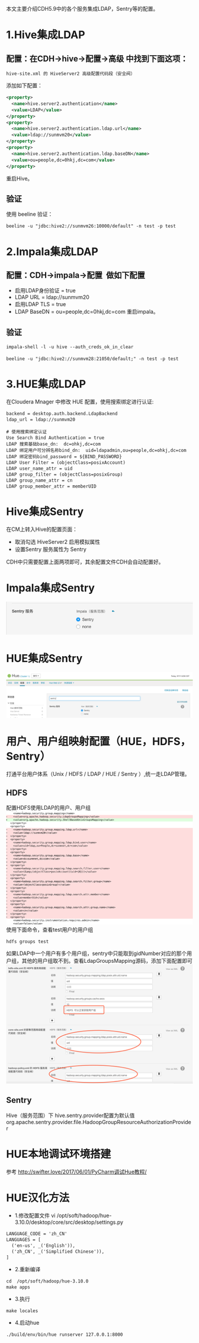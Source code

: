 本文主要介绍CDH5.9中的各个服务集成LDAP，Sentry等的配置。

# 1.Hive集成LDAP
## 配置：在CDH->hive->配置->高级 中找到下面这项：
`hive-site.xml 的 HiveServer2 高级配置代码段（安全阀）`

添加如下配置：

```xml
<property>
  <name>hive.server2.authentication</name>
  <value>LDAP</value>
</property>
<property>
  <name>hive.server2.authentication.ldap.url</name>
  <value>ldap://sunmvm20</value>
</property>
<property>
  <name>hive.server2.authentication.ldap.baseDN</name>
  <value>ou=people,dc=0hkj,dc=com</value>
</property>
```
重启Hive。
## 验证
使用 beeline 验证：
```shell
beeline -u "jdbc:hive2://sunmvm26:10000/default" -n test -p test
```
# 2.Impala集成LDAP
## 配置：CDH->impala->配置  做如下配置
* 启用LDAP身份验证 = true
* LDAP URL = ldap://sunmvm20
* 启用LDAP TLS = true
* LDAP BaseDN = ou=people,dc=0hkj,dc=com
重启impala。

## 验证
```shell
impala-shell -l -u hive --auth_creds_ok_in_clear

beeline -u "jdbc:hive2://sunmvm28:21050/default;" -n test -p test
```
# 3.HUE集成LDAP
在Cloudera Mnager 中修改 HUE 配置，使用搜索绑定进行认证:

```shell
backend = desktop.auth.backend.LdapBackend
ldap_url = ldap://sunmvm20

# 使用搜索绑定认证
Use Search Bind Authentication = true
LDAP 搜索基础base_dn:  dc=ohkj,dc=com
LDAP 绑定用户可分辨名称bind_dn:  uid=ldapadmin,ou=people,dc=ohkj,dc=com
LDAP 绑定密码bind_password = ${BIND_PASSWORD}
LDAP User Filter = (objectClass=posixAccount)
LDAP user_name_attr = uid
LDAP group_filter = (objectClass=posixGroup)
LDAP group_name_attr = cn
LDAP group_member_attr = memberUID
```

# Hive集成Sentry
在CM上转入Hive的配置页面：

* 取消勾选 HiveServer2 启用模拟属性
* 设置Sentry 服务属性为 Sentry

CDH中只需要配置上面两项即可，其余配置文件CDH会自动配置好。

# Impala集成Sentry
![](image/impala-sentry.png)
# HUE集成Sentry
![](image/hue-sentry.png)

# 用户、用户组映射配置（HUE，HDFS，Sentry）
打通平台用户体系（Unix / HDFS / LDAP / HUE / Sentry ）,统一走LDAP管理。

## HDFS
配置HDFS使用LDAP的用户、用户组
![](image/hdfs-ldap.png)
使用下面命令，查看test用户的用户组
```shell
hdfs groups test
```

如果LDAP中一个用户有多个用户组，sentry中只能取到gidNumber对应的那个用户组，其他的用户组取不到。查看LdapGroupsMapping源码，添加下面配置即可
![](image/hdfs-user-group-mapping.png)

## Sentry
Hive（服务范围）下
hive.sentry.provider配置为默认值
org.apache.sentry.provider.file.HadoopGroupResourceAuthorizationProvider

# HUE本地调试环境搭建
参考 http://swifter.love/2017/06/01/PyCharm调试Hue教程/


# HUE汉化方法

* 1.修改配置文件
vi /opt/soft/hadoop/hue-3.10.0/desktop/core/src/desktop/settings.py
```shell
LANGUAGE_CODE = 'zh_CN'
LANGUAGES = [
  ('en-us', _('English')),
  ('zh_CN', _('Simplified Chinese')),
]
```
* 2.重新编译
```shell
cd  /opt/soft/hadoop/hue-3.10.0
make apps
```
* 3.执行
```shell
make locales
```
* 4.启动hue
```shell
./build/env/bin/hue runserver 127.0.0.1:8000
```
